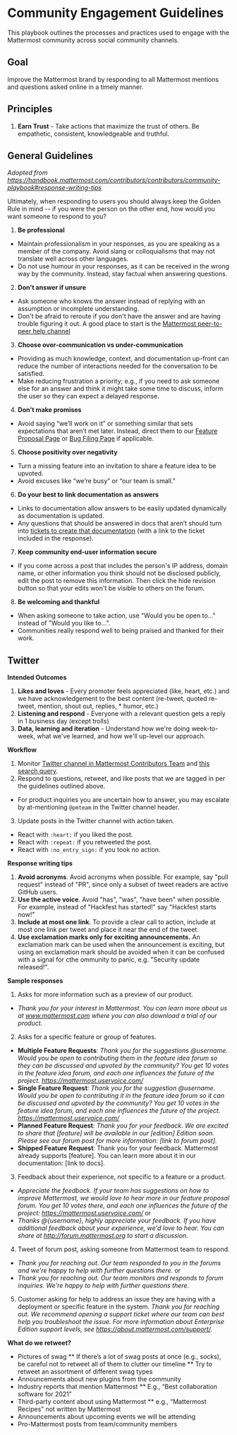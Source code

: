 # Community Engagement Guidelines

This playbook outlines the processes and practices used to engage with the Mattermost community across social community channels.

## Goal

Improve the Mattermost brand by responding to all Mattermost mentions and questions asked online in a timely manner.

## Principles

1. **Earn Trust** - Take actions that maximize the trust of others. Be empathetic, consistent, knowledgeable and truthful.


## General Guidelines
*Adopted from https://handbook.mattermost.com/contributors/contributors/community-playbook#response-writing-tips*

Ultimately, when responding to users you should always keep the Golden Rule in mind -- if you were the person on the other end, how would you want someone to respond to you?

1. **Be professional**

  * Maintain professionalism in your responses, as you are speaking as a member of the company. Avoid slang or colloquialisms that may not translate well across other languages.
  * Do not use humour in your responses, as it can be received in the wrong way by the community. Instead, stay factual when answering questions.

2. **Don't answer if unsure**
* Ask someone who knows the answer instead of replying with an assumption or incomplete understanding.
* Don't be afraid to reroute if you don't have the answer and are having trouble figuring it out. A good place to start is the [Mattermost peer-to-peer help channel](https://community-release.mattermost.com/core/channels/peer-to-peer-help)

3. **Choose over-communication vs under-communication**
* Providing as much knowledge, context, and documentation up-front can reduce the number of interactions needed for the conversation to be satisfied.
* Make reducing frustration a priority; e.g., if you need to ask someone else for an answer and think it might take some time to discuss, inform the user so they can expect a delayed response.

4. **Don't make promises**
* Avoid saying “we’ll work on it” or something similar that sets expectations that aren’t met later. Instead, direct them to our [Feature Proposal Page](https://mattermost.org/feature-ideas/) or [Bug Filing Page](https://mattermost.org/filing-issues/) if applicable.

5. **Choose positivity over negativity**
* Turn a missing feature into an invitation to share a feature idea to be upvoted. 
* Avoid excuses like “we’re busy” or “our team is small."

6. **Do your best to link documentation as answers**
* Links to documentation allow answers to be easily updated dynamically as documentation is updated.
* Any questions that should be answered in docs that aren’t should turn into [tickets to create that documentation](https://github.com/mattermost/docs/issues) (with a link to the ticket included in the response).

7. **Keep community end-user information secure**
* If you come across a post that includes the person's IP address, domain name, or other information you think should not be disclosed publicly, edit the post to remove this information. Then click the hide revision button so that your edits won't be visible to others on the forum.

8. **Be welcoming and thankful**
* When asking someone to take action, use "Would you be open to..." instead of "Would you like to...".
* Communities really respond well to being praised and thanked for their work.

## Twitter

**Intended Outcomes**
1. **Likes and loves** - Every promoter feels appreciated (like, heart, etc.) and we have acknowledgement to the best content (re-tweet, quoted re-tweet, mention, shout out, replies, * humor, etc.)
2. **Listening and respond** - Everyone with a relevant question gets a reply in 1 business day (except trolls)
3. **Data, learning and iteration** - Understand how we're doing week-to-week, what we've learned, and how we'll up-level our approach.

**Workflow**
1. Monitor [Twitter channel in Mattermost Contributors Team](https://community.mattermost.com/core/channels/twitter) and [this search query](https://twitter.com/search?q=mattermost&src=typed_query&f=live).
2. Respond to questions, retweet, and like posts that we are tagged in per the guidelines outlined above.
* For product inquiries you are uncertain how to answer, you may escalate by at-mentioning `@pmteam` in the Twitter channel header.
3. Update posts in the Twitter channel with action taken.
* React with `:heart:` if you liked the post.
* React with `:repeat:` if you retweeted the post.
* React with `:no_entry_sign:` if you took no action.

**Response writing tips**
1. **Avoid acronyms**. Avoid acronyms when possible. For example, say "pull request" instead of "PR", since only a subset of tweet readers are active GitHub users.
2. **Use the active voice**. Avoid "has", "was", "have been" when possible. For example, instead of "Hackfest has started!" say "Hackfest starts now!"
3. **Include at most one link**. To provide a clear call to action, include at most one link per tweet and place it near the end of the tweet.
4. **Use exclamation marks only for exciting announcements.** An exclamation mark can be used when the announcement is exciting, but using an exclamation mark should be avoided when it can be confused with a signal for cthe ommunity to panic, e.g. "Security update released!".

**Sample responses**
1. Asks for more information such as a preview of our product.
* *Thank you for your interest in Mattermost. You can learn more about us at www.mattermost.com where you can also download a trial of our product.*
2. Asks for a specific feature or group of features.
* **Multiple Feature Requests**: *Thank you for the suggestions @username. Would you be open to contributing them in the feature idea forum so they can be discussed and upvoted by the community? You get 10 votes in the feature idea forum, and each one influences the future of the project. https://mattermost.uservoice.com/*
* **Single Feature Request**: *Thank you for the suggestion @username. Would you be open to contributing it in the feature idea forum so it can be discussed and upvoted by the community? You get 10 votes in the feature idea forum, and each one influences the future of the project. https://mattermost.uservoice.com/*
* **Planned Feature Request**: *Thank you for your feedback. We are excited to share that [feature] will be available in our [edition] Edition soon. Please see our forum post for more information: [link to forum post].*
* **Shipped Feature Request**: Thank you for your feedback. Mattermost already supports [feature]. You can learn more about it in our documentation: [link to docs].
3. Feedback about their experience, not specific to a feature or a product.
* *Appreciate the feedback. If your team has suggestions on how to improve Mattermost, we would love to hear more in our feature proposal forum. You get 10 votes there, and each one influences the future of the project: https://mattermost.uservoice.com/* or
* *Thanks @{username}, highly appreciate your feedback. If you have additional feedback about your experience, we'd love to hear. You can share at http://forum.mattermost.org to start a discussion.*
4. Tweet of forum post, asking someone from Mattermost team to respond.
* *Thank you for reaching out. Our team responded to you in the forums and we're happy to help with further questions there.* or 
* *Thank you for reaching out. Our team monitors and responds to forum inquiries. We're happy to help with further questions there.*
5. Customer asking for help to address an issue they are having with a deployment or specific feature in the system.
*Thank you for reaching out. We recommend opening a support ticket where our team can best help you troubleshoot the issue. For more information about Enterprise Edition support levels, see https://about.mattermost.com/support/.*

**What do we retweet?**

* Pictures of swag
** If there’s a lot of swag posts at once (e.g., socks), be careful not to retweet all of them to clutter our timeline
** Try to retweet an assortment of different swag types
* Announcements about new plugins from the community
* Industry reports that mention Mattermost
** E.g., “Best collaboration software for 2021”
* Third-party content about using Mattermost 
** e.g., “Mattermost Recipes” not written by Mattermost
* Announcements about upcoming events we will be attending
* Pro-Mattermost posts from team/community members



